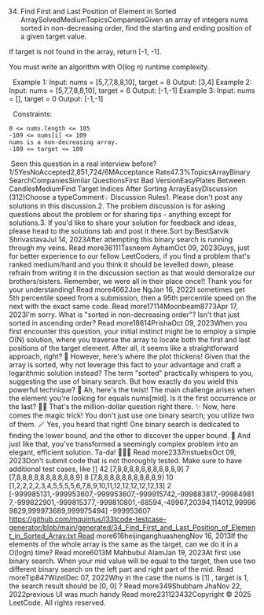 34. Find First and Last Position of Element in Sorted ArraySolvedMediumTopicsCompaniesGiven an array of integers nums sorted in non-decreasing order, find the starting and ending position of a given target value.

If target is not found in the array, return [-1, -1].

You must write an algorithm with O(log n) runtime complexity.

 
Example 1:
Input: nums = [5,7,7,8,8,10], target = 8
Output: [3,4]
Example 2:
Input: nums = [5,7,7,8,8,10], target = 6
Output: [-1,-1]
Example 3:
Input: nums = [], target = 0
Output: [-1,-1]

 
Constraints:


	0 <= nums.length <= 105
	-109 <= nums[i] <= 109
	nums is a non-decreasing array.
	-109 <= target <= 109

 Seen this question in a real interview before?1/5YesNoAccepted2,851,724/6MAcceptance Rate47.3%TopicsArrayBinary SearchCompaniesSimilar QuestionsFirst Bad VersionEasyPlates Between CandlesMediumFind Target Indices After Sorting ArrayEasyDiscussion (312)Choose a typeComment💡 Discussion Rules1. Please don't post any solutions in this discussion.2. The problem discussion is for asking questions about the problem or for sharing tips - anything except for solutions.3. If you'd like to share your solution for feedback and ideas, please head to the solutions tab and post it there.Sort by:BestSatvik ShrivastavaJul 14, 2023After attempting this binary search is running through my veins. Read more36111Tasneem AyhamOct 09, 2023Guys, just for better experience to our fellow LeetCoders, if you find a problem that's ranked medium/hard and you think it should be levelled down, please refrain from writing it in the discussion section as that would demoralize our brothers/sisters. Remember, we were all in their place once!!
Thank you for your understanding! Read more4662Joe NgJan 16, 2022I sometimes get 5th percentile speed from a submission, then a 95th percentile speed on the next with the exact same code. Read more17114Moonbeam8773Apr 17, 2023I'm sorry. What is "sorted in non-decreasing order"? Isn't that just sorted in ascending order? Read more18614PrishaOct 09, 2023When you first encounter this question, your initial instinct might be to employ a simple O(N) solution, where you traverse the array to locate both the first and last positions of the target element. After all, it seems like a straightforward approach, right? 🤔
However, here's where the plot thickens!
Given that the array is sorted, why not leverage this fact to your advantage and craft a logarithmic solution instead?  The term "sorted" practically whispers to you, suggesting the use of binary search. But how exactly do you wield this powerful technique?
🤔 Ah, here's the twist! The main challenge arises when the element you're looking for equals nums[mid]. Is it the first occurrence or the last? 🤷‍♀️ That's the million-dollar question right there.
✨ Now, here comes the magic trick!
You don't just use one binary search; you utilize two of them. 🪄 Yes, you heard that right!
One binary search is dedicated to finding the lower bound, and the other to discover the upper bound.
🎯 And just like that, you've transformed a seemingly complex problem into an elegant, efficient solution. Ta-da! 🎉✨💫 Read more2337mstuebsOct 09, 2023Don't submit code that is not thoroughly tested. Make sure to have additional test cases, like
[]
42
[7,8,8,8,8,8,8,8,8,8,8,9]
7
[7,8,8,8,8,8,8,8,8,8,8,9]
8
[7,8,8,8,8,8,8,8,8,8,8,9]
10
[1,2,2,2,2,3,4,5,5,5,5,6,7,8,9,10,11,12,12,12,12,12,13]
2
[-999985131,-999953607,-999953607,-999915742,-999883817,-999849817,-999822901,-999815377,-999810801,-68594,-49967,20394,114012,999969829,999973689,999975494]
-999953607
https://github.com/mquintus/l33tcode-testcase-generator/blob/main/generated/34_Find_First_and_Last_Position_of_Element_in_Sorted_Array.txt Read more616heijinganghuashengNov 16, 2013If the elements of the whole array is the same as the target, can we do it in a O(logn) time? Read more6013M Mahbubul AlamJan 19, 2023At first use binary search. When your mid value will be equal to the target, then use two different binary search on the left part and right part of the mid. Read moreTip847WizelDec 07, 2022Why in the case the nums is [1] , target is 1, the search result should be [0, 0] ? Read more349Shubham JhaNov 22, 2022previous UI was much handy Read more231123432Copyright © 2025 LeetCode. All rights reserved.